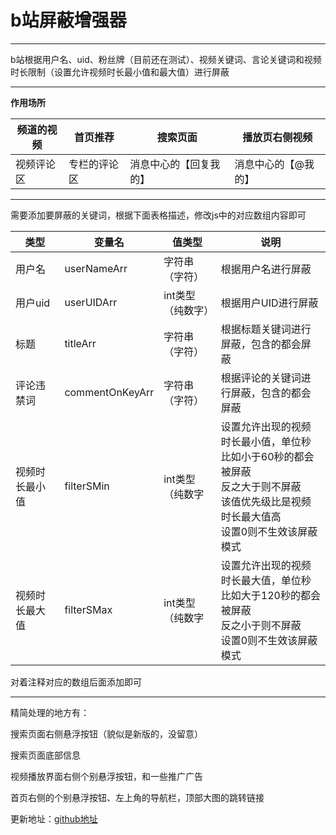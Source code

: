 # b站屏蔽增强器

<hr>
b站根据用户名、uid、粉丝牌（目前还在测试）、视频关键词、言论关键词和视频时长限制（设置允许视频时长最小值和最大值）进行屏蔽
<hr>

**作用场所**

|   频道的视频 |  首页推荐   |  搜索页面   | 播放页右侧视频 |
|-----|-----|-----|---------|
|  视频评论区   |  专栏的评论区   |  消息中心的【回复我的】   | 消息中心的【@我的】 |

<hr>
需要添加要屏蔽的关键词，根据下面表格描述，修改js中的对应数组内容即可

| 类型      | 变量名 | 值类型      | 说明                                                                                   |
|---------|-----|----------|--------------------------------------------------------------------------------------|
| 用户名     |  userNameArr | 字符串（字符）  | 根据用户名进行屏蔽                                                                            |
| 用户uid   |   userUIDArr | int类型（纯数字） | 根据用户UID进行屏蔽                                                                          |
| 标题      |  titleArr | 字符串（字符）  | 根据标题关键词进行屏蔽，包含的都会屏蔽                                                                  |
| 评论违禁词   |   commentOnKeyArr | 字符串（字符）  | 根据评论的关键词进行屏蔽，包含的都会屏蔽                                                                 |
| 视频时长最小值 | filterSMin|int类型（纯数字 | 设置允许出现的视频时长最小值，单位秒<br/>比如小于60秒的都会被屏蔽<br/>反之大于则不屏蔽<br/>该值优先级比是视频时长最大值高<br/>设置0则不生效该屏蔽模式 |
| 视频时长最大值 | filterSMax |int类型（纯数字 | 设置允许出现的视频时长最大值，单位秒<br/>比如大于120秒的都会被屏蔽<br/>反之小于则不屏蔽<br/>设置0则不生效该屏蔽模式|

对着注释对应的数组后面添加即可
<hr>
精简处理的地方有：

搜索页面右侧悬浮按钮（貌似是新版的，没留意）

搜索页面底部信息

视频播放界面右侧个别悬浮按钮，和一些推广广告

首页右侧的个别悬浮按钮、左上角的导航栏，顶部大图的跳转链接

更新地址：[github地址](https://hgztask.github.io/BiBiBSPUserVideoMonkeyScript/b%E7%AB%99%E5%B1%8F%E8%94%BD%E6%8C%87%E5%AE%9A%E7%94%A8%E6%88%B7%E8%A7%86%E9%A2%91.js)
